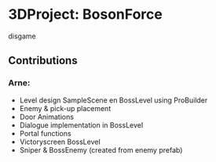 # 3DProject: BosonForce
disgame

## Contributions 
### Arne:
- Level design SampleScene en BossLevel using ProBuilder
- Enemy & pick-up placement
- Door Animations
- Dialogue implementation in BossLevel
- Portal functions
- Victoryscreen BossLevel
- Sniper & BossEnemy (created from enemy prefab)
